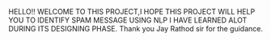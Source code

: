 HELLO!!
WELCOME TO THIS PROJECT,I HOPE THIS PROJECT WILL HELP YOU TO IDENTIFY SPAM MESSAGE USING NLP
I HAVE LEARNED ALOT DURING ITS DESIGNING PHASE.
Thank you Jay Rathod sir for the guidance.
